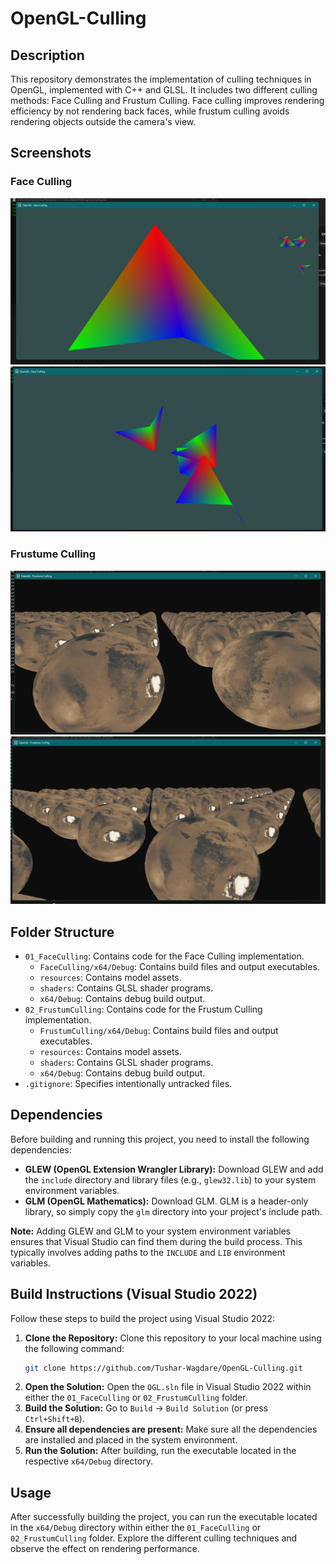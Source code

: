 # OpenGL-Culling

## Description

This repository demonstrates the implementation of culling techniques in OpenGL, implemented with C++ and GLSL. It includes two different culling methods: Face Culling and Frustum Culling. Face culling improves rendering efficiency by not rendering back faces, while frustum culling avoids rendering objects outside the camera's view.

## Screenshots

### Face Culling
![Face Culling](01_FaceCulling/Screenshot1.png)
![Face Culling](01_FaceCulling/Screenshot2.png)

### Frustume Culling
![Frustum Culling](02_FrustumCulling/Screenshot1.png)
![Frustum Culling](02_FrustumCulling/Screenshot2.png)

## Folder Structure

*   `01_FaceCulling`: Contains code for the Face Culling implementation.
    *   `FaceCulling/x64/Debug`: Contains build files and output executables.
    *   `resources`: Contains model assets.
    *   `shaders`: Contains GLSL shader programs.
    *   `x64/Debug`: Contains debug build output.
*   `02_FrustumCulling`: Contains code for the Frustum Culling implementation.
    *   `FrustumCulling/x64/Debug`: Contains build files and output executables.
    *   `resources`: Contains model assets.
    *   `shaders`: Contains GLSL shader programs.
    *   `x64/Debug`: Contains debug build output.
*   `.gitignore`: Specifies intentionally untracked files.

## Dependencies

Before building and running this project, you need to install the following dependencies:

*   **GLEW (OpenGL Extension Wrangler Library):** Download GLEW and add the `include` directory and library files (e.g., `glew32.lib`) to your system environment variables.
*   **GLM (OpenGL Mathematics):** Download GLM. GLM is a header-only library, so simply copy the `glm` directory into your project's include path.

**Note:** Adding GLEW and GLM to your system environment variables ensures that Visual Studio can find them during the build process. This typically involves adding paths to the `INCLUDE` and `LIB` environment variables.

## Build Instructions (Visual Studio 2022)

Follow these steps to build the project using Visual Studio 2022:

1.  **Clone the Repository:** Clone this repository to your local machine using the following command:
    ```bash
    git clone https://github.com/Tushar-Wagdare/OpenGL-Culling.git
    ```
2.  **Open the Solution:** Open the `OGL.sln` file in Visual Studio 2022 within either the `01_FaceCulling` or `02_FrustumCulling` folder.
3.  **Build the Solution:** Go to `Build` -> `Build Solution` (or press `Ctrl+Shift+B`).
4.  **Ensure all dependencies are present:** Make sure all the dependencies are installed and placed in the system environment.
5.  **Run the Solution:** After building, run the executable located in the respective `x64/Debug` directory.

## Usage

After successfully building the project, you can run the executable located in the `x64/Debug` directory within either the `01_FaceCulling` or `02_FrustumCulling` folder. Explore the different culling techniques and observe the effect on rendering performance.
